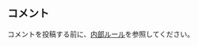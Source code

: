 ## <a name="comments"></a>コメント

コメントを投稿する前に、[内部ルール](../house-rules.md)を参照してください。

<!--HONumber=Jan17_HO2-->


